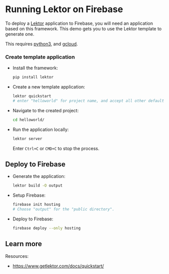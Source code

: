 # Running Lektor on Firebase

<!--- Generated 2022-08-24 06:26:55.786512 -->

To deploy a [Lektor](https://www.getlektor.com) application to Firebase, you will need an application
based on this framework. This demo gets you to use the Lektor template to generate one. 

This requires [python3](https://cloud.google.com/python/docs/setup), and [gcloud](https://cloud.google.com/sdk/docs/install). 

### Create template application


* Install the framework:

    ```bash
    pip install lektor
    ```

* Create a new template application:

    ```bash
    lektor quickstart
    # enter "helloworld" for project name, and accept all other defaults. 

    ```




* Navigate to the created project:

    ```bash
    cd helloworld/
    ```

* Run the application locally:

    ```bash
    lektor server
    ```

    Enter `Ctrl+C` or `CMD+C` to stop the process.




## Deploy to Firebase

* Generate the application: 

    ```bash
    lektor build -O output
    ```

* Setup Firebase: 

    ```bash
    firebase init hosting
    # Choose "output" for the "public directory".
    ```

* Deploy to Firebase: 

    ```bash
    firebase deploy --only hosting
    ```



## Learn more

Resources: 

- https://www.getlektor.com/docs/quickstart/
